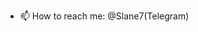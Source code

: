 - 📫 How to reach me: @Slane7(Telegram)

<!---
Slane7/Slane7 is a ✨ special ✨ repository because its `README.md` (this file) appears on your GitHub profile.
You can click the Preview link to take a look at your changes.
--->
